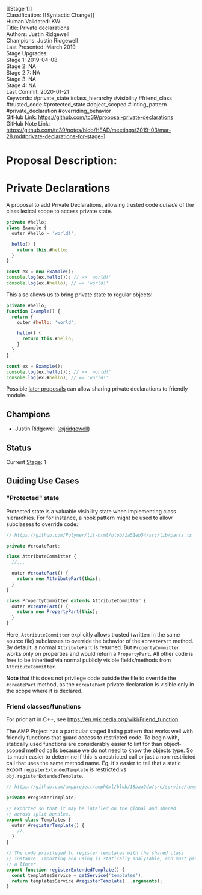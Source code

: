 [[Stage 1]]<br>Classification: [[Syntactic Change]]<br>Human Validated: KW<br>Title: Private declarations<br>Authors: Justin Ridgewell<br>Champions: Justin Ridgewell<br>Last Presented: March 2019<br>Stage Upgrades:<br>Stage 1: 2019-04-08  
Stage 2: NA  
Stage 2.7: NA  
Stage 3: NA  
Stage 4: NA<br>Last Commit: 2020-01-21<br>Keywords: #private_state #class_hierarchy #visibility #friend_class #trusted_code #protected_state #object_scoped #linting_pattern #private_declaration #overriding_behavior<br>GitHub Link: https://github.com/tc39/proposal-private-declarations <br>GitHub Note Link: https://github.com/tc39/notes/blob/HEAD/meetings/2019-03/mar-28.md#private-declarations-for-stage-1
# Proposal Description:
# Private Declarations

A proposal to add Private Declarations, allowing trusted code _outside_ of the class lexical scope to access private state.

```js
private #hello;
class Example {
  outer #hello = 'world!';

  hello() {
    return this.#hello;
  }
}

const ex = new Example();
console.log(ex.hello()); // => 'world!'
console.log(ex.#hello); // => 'world!'
```

This also allows us to bring private state to regular objects!

```js
private #hello;
function Example() {
  return {
    outer #hello: 'world',

    hello() {
      return this.#hello;
    }
  }
}

const ex = Example();
console.log(ex.hello()); // => 'world!'
console.log(ex.#hello); // => 'world!'
```

Possible [later proposals](https://docs.google.com/presentation/d/1Zu9uCFMUU4zLwBVSd3OOxtsm-CYyYvJIryLVGW5leoA/edit#slide=id.g4d82425673_0_79)
can allow sharing private declarations to friendly module.

## Champions

- Justin Ridgewell ([@jridgewell](https://github.com/jridgewell/))

## Status

Current [Stage](https://tc39.es/process-document/): 1

## Guiding Use Cases

### "Protected" state

Protected state is a valuable visibility state when implementing class
hierarchies. For for instance, a hook pattern might be used to allow
subclasses to override code:

```js
// https://github.com/Polymer/lit-html/blob/1a51eb54/src/lib/parts.ts

private #createPart;

class AttributeCommitter {
  //...

  outer #createPart() {
    return new AttributePart(this);
  }
}

class PropertyCommitter extends AttributeCommitter {
  outer #createPart() {
    return new PropertyPart(this);
  }
}
```

Here, `AttributeCommitter` explicitly allows trusted (written in the
same source file) subclasses to override the behavior of the
`#createPart` method. By default, a normal `AttributePart` is returned.
But `PropertyCommitter` works only on properties and would return a
`PropertyPart`. All other code is free to be inherited via normal
publicly visible fields/methods from `AttributeCommitter`.

**Note** that this does not privilege code outside the file to override
the `#createPart` method, as the `#createPart` private declaration is
visible only in the scope where it is declared.

### Friend classes/functions

For prior art in C++, see https://en.wikipedia.org/wiki/Friend_function.

The AMP Project has a particular staged linting pattern that works well
with friendly functions that guard access to restricted code. To begin
with, statically used functions are considerably easier to lint for than
object-scoped method calls because we do not need to know the objects
type. So its much easier to determine if this is a restricted call or
just a non-restricted call that uses the same method name. Eg, it's
easier to tell that a static export `registerExtendedTemplate` is
restricted vs `obj.registerExtendedTemplate`.

```js
// https://github.com/ampproject/amphtml/blob/18baa9da/src/service/template-impl.js

private #registerTemplate;

// Exported so that it may be intalled on the global and shared
// across split bundles.
export class Templates {
  outer #registerTemplate() {
    //...
  }
}

// The code privileged to register templates with the shared class
// instance. Importing and using is statically analyzable, and must pass
// a linter.
export function registerExtendedTemplate() {
  const templatesService = getService('templates');
  return templatesService.#registerTemplate(...arguments);
}
```
<br>